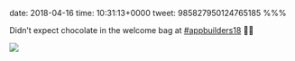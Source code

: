 date: 2018-04-16
time: 10:31:13+0000
tweet: 985827950124765185
%%%

Didn’t expect chocolate in the welcome bag at [#appbuilders18](https://twitter.com/hashtag/appbuilders18) 💙💚

![](Da5dR55WsAAB6zu.jpg)
